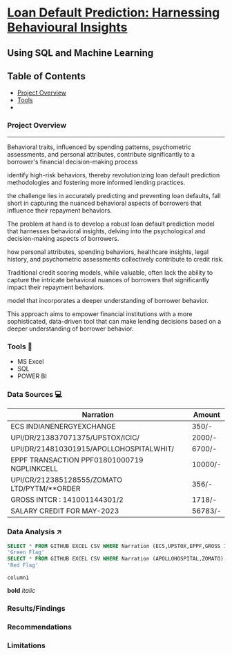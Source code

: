 # [Loan Default Prediction: Harnessing Behavioural Insights](#loan-default-prediction-harnessing-behavioural-insights)
## Using SQL and Machine Learning
## Table of Contents
- [Project Overview](#project-overview)
- [Tools](#tools)
- 

### Project Overview
---
Behavioral traits, influenced by spending patterns, psychometric assessments, and personal attributes, contribute significantly to a borrower's financial decision-making process

identify high-risk behaviors, thereby revolutionizing loan default prediction methodologies and fostering more informed lending practices.

the challenge lies in accurately predicting and preventing loan defaults, 
fall short in capturing the nuanced behavioral aspects of borrowers that influence their repayment behaviors. 

The problem at hand is to develop a robust loan default prediction model that harnesses behavioral insights, delving into the psychological and decision-making aspects of borrowers. 

how personal attributes, spending behaviors, healthcare insights, legal history, and psychometric assessments collectively contribute to credit risk. 

Traditional credit scoring models, while valuable, often lack the ability to capture the intricate behavioral nuances of borrowers that significantly impact their repayment behaviors. 

model that incorporates a deeper understanding of borrower behavior. 

This approach aims to empower financial institutions with a more sophisticated, data-driven tool that can make lending decisions based on a deeper understanding of borrower behavior. 
### Tools 🧰
- MS Excel
- SQL
- POWER BI

### Data Sources 💻
|Narration                                   |Amount |    
|--------------------------------------------|-------|
|ECS INDIANENERGYEXCHANGE                    |350/-  |    
|UPI/DR/213837071375/UPSTOX/ICIC/            |2000/- |    
|UPI/DR/214810301915/APOLLOHOSPITALWHIT/     |6700/- |
|EPPF TRANSACTION PPF01801000719 NGPLINKCELL |10000/-|
|UPI/CR/212385128555/ZOMATO LTD/PYTM/**ORDER |356/-  |
|GROSS INTCR : 141001144301/2               |1718/- |
|SALARY CREDIT FOR MAY-2023                  |56783/-| 


### Data Analysis ↗️
```sql
SELECT * FROM GITHUB EXCEL CSV WHERE Narration (ECS,UPSTOX,EPPF,GROSS INTCR);RETURN
'Green Flag'
SELECT * FROM GITHUB EXCEL CSV WHERE Narration (APOLLOHOSPITAL,ZOMATO);RETURN
'Red Flag'
```
`column1`

**bold**
*italic*

### Results/Findings


### Recommendations


### Limitations
